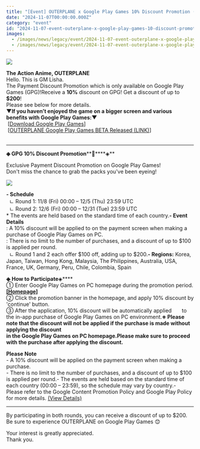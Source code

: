 ```yaml
---
title: "[Event] OUTERPLANE x Google Play Games 10% Discount Promotion (Round 2)"
date: "2024-11-07T00:00:00.000Z"
category: "event"
id: "2024-11-07-event-outerplane-x-google-play-games-10-discount-promotion-round-2"
images:
  - /images/news/legacy/event/2024-11-07-event-outerplane-x-google-play-games-10-discount-promotion-round-2/cd4dacfe1bad4fc8ba3bb7e00bf0fea4.webp
  - /images/news/legacy/event/2024-11-07-event-outerplane-x-google-play-games-10-discount-promotion-round-2/b9af22f323c74964a0e006e602eadc7d.webp
---
```


![](/images/news/legacy/event/2024-11-07-event-outerplane-x-google-play-games-10-discount-promotion-round-2/cd4dacfe1bad4fc8ba3bb7e00bf0fea4.webp)  

**The Action Anime, OUTERPLANE**  
Hello. This is GM Lisha.  
The Payment Discount Promotion which is only available on Google Play Games (GPG)!Receive a **10%** discount on GPG! Get a discount of up to **$200**!  
Please see below for more details.  
**▼If you haven’t enjoyed the game on a bigger screen and various benefits with Google Play Games:▼**  
 \[[Download Google Play Games](https://play.google.com/googleplaygames/com.smilegate.outerplane.stove.google?pcampaignid=gtm-gpg-gip-smart-op9)\]  
 \[[OUTERPLANE Google Play Games BETA Released (LINK)](https://page.onstove.com/outerplane/en/view/9505938)\]  
 

* * *

**◈ GPG 10% Discount Promotion****🎁****◈**

Exclusive Payment Discount Promotion on Google Play Games!  
Don't miss the chance to grab the packs you've been eyeing!  

![](/images/news/legacy/event/2024-11-07-event-outerplane-x-google-play-games-10-discount-promotion-round-2/b9af22f323c74964a0e006e602eadc7d.webp)  
  

**\- Schedule**    
  ㄴ Round 1: 11/8 (Fri) 00:00 – 12/5 (Thu) 23:59 UTC      
  ㄴ Round 2: 12/6 (Fri) 00:00 – 12/31 (Tue) 23:59 UTC    
\* The events are held based on the standard time of each country.**\- Event Details**  
: A 10% discount will be applied to on the payment screen when making a purchase of Google Play Games on PC.  
: There is no limit to the number of purchases, and a discount of up to $100 is applied per round.  
  ㄴ Round 1 and 2 each offer $100 off, adding up to $200.**\- Regions:** Korea, Japan, Taiwan, Hong Kong, Malaysia, The Philippines, Australia, USA, France, UK, Germany, Peru, Chile, Colombia, Spain  
  
**◈** **How to Participate**◈****   
① Enter Google Play Games on PC homepage during the promotion period. [**\[Homepage\]**](https://play.google.com/store/games?device=windows)  
② Click the promotion banner in the homepage, and apply 10% discount by 'continue' button.  
③ After the application, 10% discount will be automatically applied       to the in-app purchase of Google Play Games on PC environment.**※ Please note that the discount will not be applied if the purchase is made without applying the discount   
in the Google Play Games on PC homepage.Please make sure to proceed with the purchase after applying the discount.**

  
**Please Note**  
\- A 10% discount will be applied on the payment screen when making a purchase.  
\- There is no limit to the number of purchases, and a discount of up to $100 is applied per round.- The events are held based on the standard time of each country (00:00 – 23:59), so the schedule may vary by country.- Please refer to the Google Content Promotion Policy and Google Play Policy for more details. [(View Details)](https://play.google/intl/ALL_us/play-games-december-offer-terms/)

* * *

  
By participating in both rounds, you can receive a discount of up to $200.  
Be sure to experience OUTERPLANE on Google Play Games 😊

  
Your interest is greatly appreciated.  
Thank you.
